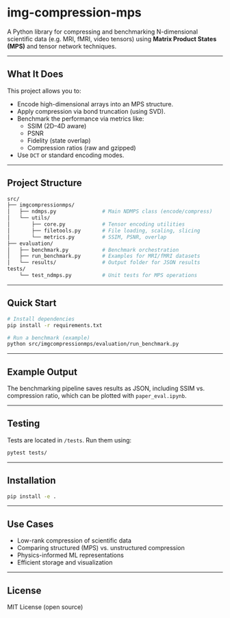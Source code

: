 # img-compression-mps

A Python library for compressing and benchmarking N-dimensional scientific data (e.g. MRI, fMRI, video tensors) using **Matrix Product States (MPS)** and tensor network techniques.

---

## What It Does

This project allows you to:

- Encode high-dimensional arrays into an MPS structure.
- Apply compression via bond truncation (using SVD).
- Benchmark the performance via metrics like:
  - SSIM (2D–4D aware)
  - PSNR
  - Fidelity (state overlap)
  - Compression ratios (raw and gzipped)
- Use `DCT` or standard encoding modes.

---

## Project Structure

``` bash
src/
├── imgcompressionmps/
│   ├── ndmps.py               # Main NDMPS class (encode/compress)
│   └── utils/
│       ├── core.py            # Tensor encoding utilities
│       ├── filetools.py       # File loading, scaling, slicing
│       └── metrics.py         # SSIM, PSNR, overlap
├── evaluation/
│   ├── benchmark.py           # Benchmark orchestration
│   ├── run_benchmark.py       # Examples for MRI/fMRI datasets
│   └── results/               # Output folder for JSON results
tests/
    └── test_ndmps.py          # Unit tests for MPS operations
```

---

## Quick Start

```bash
# Install dependencies
pip install -r requirements.txt

# Run a benchmark (example)
python src/imgcompressionmps/evaluation/run_benchmark.py
```

---

## Example Output

The benchmarking pipeline saves results as JSON, including SSIM vs. compression ratio, which can be plotted with `paper_eval.ipynb`.

---

## Testing

Tests are located in `/tests`. Run them using:

```bash
pytest tests/
```

---

## Installation

```bash
pip install -e .
```

---

## Use Cases

- Low-rank compression of scientific data
- Comparing structured (MPS) vs. unstructured compression
- Physics-informed ML representations
- Efficient storage and visualization

---

## License

MIT License (open source)

